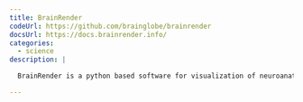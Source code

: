 ```yaml
---
title: BrainRender
codeUrl: https://github.com/brainglobe/brainrender
docsUrl: https://docs.brainrender.info/
categories:
  - science
description: |

  BrainRender is a python based software for visualization of neuroanatomical and morphological data.

---
```


